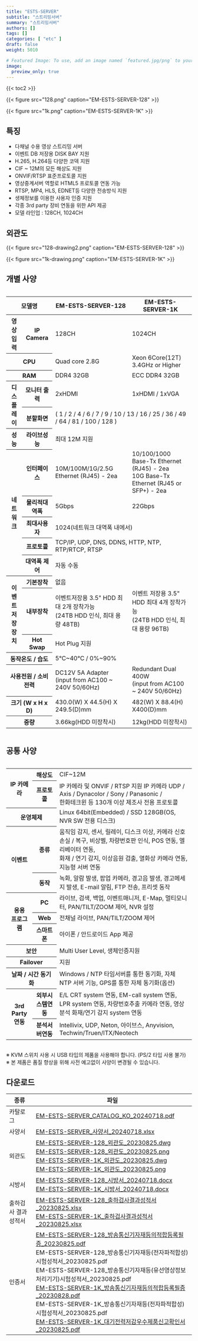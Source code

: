 ```yaml
---
title: "ESTS-SERVER"
subtitle: "스트리밍서버"
summary: "스트리밍서버"
authors: []
tags: []
categories: [ "etc" ]
draft: false
weight: 5010

# Featured Image: To use, add an image named `featured.jpg/png` to your page's folder.
image:
  preview_only: true
---
```


{{< toc2 >}}

<div class="container">
<div class="row justify-content-center">
<div class="col-sm-6">

{{< figure src="128.png" caption="EM-ESTS-SERVER-128" >}}

</div>
<div class="col-sm-6">

{{< figure src="1k.png" caption="EM-ESTS-SERVER-1K" >}}

</div>
</div>
</div>

<div class="container">
<div class="row align-items-top">
<div class="col-12 col-sm-12 pl-0">

## 특징

- 다채널 수용 영상 스트리밍 서버
- 이벤트 DB 저장용 DISK BAY 지원
- H.265, H.264등 다양한 코덱 지원
- CIF ~ 12M의 모든 해상도 지원
- ONVIF/RTSP 표준프로토콜 지원 
- 영상중계서버 역할로 HTML5 프로토콜 연동 가능
- RTSP, MP4, HLS, EDNET등 다양한 전송방식 지원
- 생체정보를 이용한 사용자 인증 지원
- 각종 3rd party 장비 연동을 위한 API 제공
- 모델 라인업 : 128CH, 1024CH

</div>
</div>
</div>



## 외관도

<div class="container">
<div class="row justify-content-center">
<div class="col-sm-6">

{{< figure src="128-drawing2.png" caption="EM-ESTS-SERVER-128" >}}

</div>

<div class="col-sm-6">

{{< figure src="1k-drawing.png" caption="EM-ESTS-SERVER-1K" >}}

</div>
</div>
</div>




## 개별 사양

<div style="overflow-x: auto">
<table class="spec">
<thead>
<tr>
<th colspan="2">모델명</th>
<th>EM-ESTS-SERVER-128</th>
<th>EM-ESTS-SERVER-1K</th>
</tr>
</thead>
<tbody>
<tr>
<th>영상입력</th>
<th>IP Camera</th>
<td>128CH</td>
<td>1024CH</td>
</tr>
<tr>
<th colspan="2">CPU</th>
<td>Quad core 2.8G</td>
<td>Xeon 6Core(12T) 3.4GHz or Higher</td>
</tr>
<tr>
<th colspan="2">RAM</th>
<td>DDR4 32GB</td>
<td>ECC DDR4 32GB</td>
</tr>
<tr>
<th rowspan="2">디스플레이</th>
<th>모니터 출력</th>
<td>2xHDMI</td>
<td>1xHDMI / 1xVGA</td>
</tr>
<tr>
<th>분할화면</th>
<td colspan="2">( 1 / 2 / 4 / 6 / 7 / 9 / 10 / 13 / 16 / 25 / 36 / 49 / 64 / 81 / 100 / 128 )</td>
</tr>
<tr>
<th>성능</th>
<th>라이브성능</th>
<td colspan="2">최대 12M 지원</td>
</tr>
<tr>
<th rowspan="5">네트워크</th>
<th>인터페이스</th>
<td>10M/100M/1G/2.5G Ethernet (RJ45) - 2ea</td>
<td>10/100/1000 Base-Tx Ethernet (RJ45) - 2ea<br>10G Base-Tx Ethernet (RJ45 or SFP+) - 2ea</td>
</tr>
<tr>
<th>물리적대역폭</th>
<td>5Gbps</td>
<td>22Gbps</td>
</tr>
<tr>
<th>최대사용자</th>
<td colspan="2">1024(네트워크 대역폭 내에서)</td>
</tr>
<tr>
<th>프로토콜</th>
<td colspan="2">TCP/IP, UDP, DNS, DDNS, HTTP, NTP, RTP/RTCP, RTSP</td>
</tr>
<tr>
<th>대역폭 제어</th>
<td colspan="2">자동 수동</td>
</tr>
<tr>
<th rowspan="3">이벤트<br>저장장치</th>
<th>기본장착</th>
<td colspan="2">없음</td>
</tr>
<tr>
<th>내부장착</th>
<td>이벤트저장용 3.5" HDD 최대 2개 장착가능<br>(24TB HDD 인식, 최대 용량 48TB)</td>
<td>이벤트 저장용 3.5" HDD 최대 4개 장착가능<br>(24TB HDD 인식, 최대 용량 96TB)</td>
</tr>
<tr>
<th>Hot Swap</th>
<td colspan="2">Hot Plug 지원</td>
</tr>
<tr>
<th colspan="2">동작온도 / 습도</th>
<td colspan="2">5℃~40℃ / 0%~90%</td>
</tr>
<tr>
<th colspan="2">사용전원 / 소비전력</th>
<td>DC12V 5A Adapter<br>(input from AC100 ~ 240V 50/60Hz)</td>
<td>Redundant Dual 400W<br>(input from AC100 ~ 240V 50/60Hz)</td>
</tr>
<tr>
<th colspan="2">크기 (W x H x D)</th>
<td>430.0(W) Ⅹ 44.5(H) Ⅹ 249.5(D)mm</td>
<td>482(W) Ⅹ 88.4(H) Ⅹ400(D)mm</td>
</tr>
<tr>
<th colspan="2">중량</th>
<td>3.66kg(HDD 미장착시)</td>
<td>12kg(HDD 미장착시)</td>
</tr>
</tbody>
</table>
</div>

## 공통 사양

<div style="overflow-x: auto">
<table class="spec">
<tbody>
<tr>
<th rowspan="2">IP 카메라</th>
<th>해상도</td>
<td>CIF~12M</td>
</tr>
<tr>
<th>프로토콜</th>
<td>IP 카메라 및 ONVIF / RTSP 지원 IP 카메라 UDP / Axis / Dynacolor / Sony / Panasonic / <br>한화테크윈 등 130개 이상 제조사 전용 프로토콜</td>
</tr>
<tr>
<th colspan="2">운영체제</th>
<td>Linux 64bit(Embedded) / SSD 128GB(OS, NVR SW 전용 디스크)</td>
</tr>
<tr>
<th rowspan="2">이벤트</th>
<th>종류</th>
<td>움직임 감지, 센서, 릴레이, 디스크 이상, 카메라 신호 손실 / 복구, 비상벨, 차량번호판 인식, POS 연동, 엘리베이터 연동, <br>화재 / 연기 감지, 이상음원 검출, 열화상 카메라 연동, 지능형 서버 연동</td>
</tr>
<tr>
<th>동작</th>
<td>녹화, 알람 발생, 팝업 카메라, 경고음 발생, 경고메세지 발생, E-mail 알림, FTP 전송, 프리셋 동작</td>
</tr>
<tr>
<th rowspan="3">응용<br>프로그램</th>
<th>PC</th>
<td>라이브, 검색, 백업, 이벤트매니저, E-Map, 멀티모니터, PAN/TILT/ZOOM 제어, NVR 설정</td>
</tr>
<tr>
<th>Web</th>
<td>전채널 라이브, PAN/TILT/ZOOM 제어</td>
</tr>
<tr>
<th>스마트폰</th>
<td>아이폰 / 안드로이드 App 제공</td>
</tr>
<tr>
<th colspan="2">보안</th>
<td>Multi User Level, 생체인증지원</td>
</tr>
<tr>
<th colspan="2">Failover</th>
<td>지원</td>
</tr>
<tr>
<th colspan="2">날짜 / 시간 동기화</th>
<td>Windows / NTP 타임서버를 통한 동기화, 자체 NTP 서버 기능, GPS를 통한 자체 동기화(옵션)</td>
</tr>
<tr>
<th rowspan="2">3rd Party 연동</th>
<th>외부시스템연동</th>
<td>E/L CRT system 연동, EM-call system 연동, LPR system 연동, 차량번호추출 카메라 연동, 영상분석 화재/연기 감지 system 연동
</td>
</tr>
<tr>
<th>분석서버연동</th>
<td>Intellivix, UDP, Neton, 아이브스, Anyvision, Techwin/Truen/ITX/Neotech</td>
</tr>
</tbody>
</table>
</div>

※ KVM 스위치 사용 시 USB 타입의 제품을 사용해야 합니다. (PS/2 타입 사용 불가)  
※ 본 제품은 품질 향상을 위해 사전 예고없이 사양이 변경될 수 있습니다.

## 다운로드

종류 | 파일
---- | ----
카탈로그 | [EM-ESTS-SERVER_CATALOG_KO_20240718.pdf](https://www.emstone.com/data/sales/ko/EM-ESTS-SERVER_CATALOG_KO_20240718.pdf)
사양서 | [EM-ESTS-SERVER_사양서_20240718.xlsx](https://www.emstone.com/data/sales/ko/EM-ESTS-SERVER_사양서_20240718.xlsx)
외관도 | [EM-ESTS-SERVER-128_외관도_20230825.dwg](https://www.emstone.com/data/sales/ko/EM-ESTS-SERVER-128_외관도_20230825.dwg)<br>[EM-ESTS-SERVER-128_외관도_20230825.png](https://www.emstone.com/data/sales/ko/EM-ESTS-SERVER-128_외관도_20230825.png)<br>[EM-ESTS-SERVER-1K_외관도_20230825.dwg](https://www.emstone.com/data/sales/ko/EM-ESTS-SERVER-1K_외관도_20230825.dwg)<br>[EM-ESTS-SERVER-1K_외관도_20230825.png](https://www.emstone.com/data/sales/ko/EM-ESTS-SERVER-1K_외관도_20230825.png)
시방서 | [EM-ESTS-SERVER-128_시방서_20240718.docx](https://www.emstone.com/data/sales/ko/EM-ESTS-SERVER-128_시방서_20240718.docx)<br>[EM-ESTS-SERVER-1K_시방서_20240718.docx](https://www.emstone.com/data/sales/ko/EM-ESTS-SERVER-1K_시방서_20240718.docx)
출하검사 결과 성적서 | [EM-ESTS-SERVER-128_출하검사결과성적서_20230825.xlsx](https://www.emstone.com/data/sales/ko/EM-ESTS-SERVER-128_출하검사결과성적서_20230825.xlsx)<br>[EM-ESTS-SERVER-1K_출하검사결과성적서_20230825.xlsx](https://www.emstone.com/data/sales/ko/EM-ESTS-SERVER-1K_출하검사결과성적서_20230825.xlsx)
인증서 | [EM-ESTS-SERVER-128_방송통신기자재등의적합등록필증_20230825.pdf](https://www.emstone.com/data/sales/ko/EM-ESTS-SERVER-128_방송통신기자재등의적합등록필증_20230825.pdf)<br>EM-ESTS-SERVER-128_방송통신기자재등(전자파적합성)시험성적서_20230825.pdf<br>EM-ESTS-SERVER-128_방송통신기자재등(유선영상정보처리기기)시험성적서_20230825.pdf<br>[EM-ESTS-SERVER-1K_방송통신기자재등의적합등록필증_20230828.pdf](https://www.emstone.com/data/sales/ko/EM-ESTS-SERVER-1K_방송통신기자재등의적합등록필증_20230828.pdf)<br>EM-ESTS-SERVER-1K_방송통신기자재등(전자파적합성)시험성적서_20230825.pdf<br>[EM-ESTS-SERVER-1K_대기전력저감우수제품신고확인서_20230825.pdf](https://www.emstone.com/data/sales/ko/EM-ESTS-SERVER-1K_대기전력저감우수제품신고확인서_20230825.pdf)
